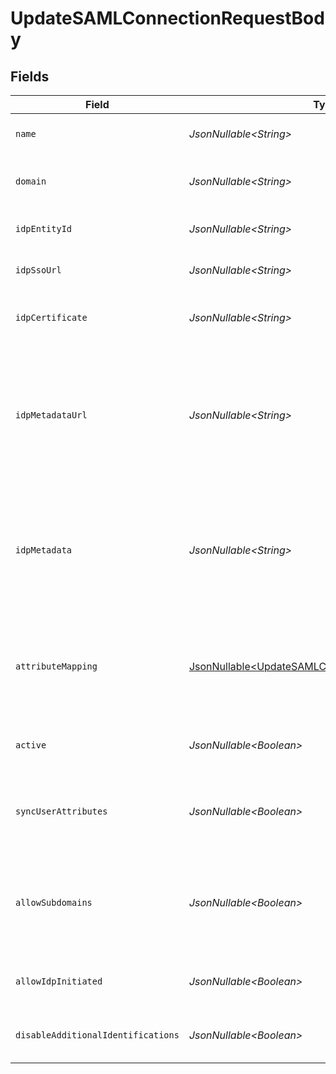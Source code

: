 # UpdateSAMLConnectionRequestBody


## Fields

| Field                                                                                                                               | Type                                                                                                                                | Required                                                                                                                            | Description                                                                                                                         |
| ----------------------------------------------------------------------------------------------------------------------------------- | ----------------------------------------------------------------------------------------------------------------------------------- | ----------------------------------------------------------------------------------------------------------------------------------- | ----------------------------------------------------------------------------------------------------------------------------------- |
| `name`                                                                                                                              | *JsonNullable\<String>*                                                                                                             | :heavy_minus_sign:                                                                                                                  | The name of the new SAML Connection                                                                                                 |
| `domain`                                                                                                                            | *JsonNullable\<String>*                                                                                                             | :heavy_minus_sign:                                                                                                                  | The domain to use for the new SAML Connection                                                                                       |
| `idpEntityId`                                                                                                                       | *JsonNullable\<String>*                                                                                                             | :heavy_minus_sign:                                                                                                                  | The entity id as provided by the IdP                                                                                                |
| `idpSsoUrl`                                                                                                                         | *JsonNullable\<String>*                                                                                                             | :heavy_minus_sign:                                                                                                                  | The SSO url as provided by the IdP                                                                                                  |
| `idpCertificate`                                                                                                                    | *JsonNullable\<String>*                                                                                                             | :heavy_minus_sign:                                                                                                                  | The x509 certificated as provided by the IdP                                                                                        |
| `idpMetadataUrl`                                                                                                                    | *JsonNullable\<String>*                                                                                                             | :heavy_minus_sign:                                                                                                                  | The URL which serves the IdP metadata. If present, it takes priority over the corresponding individual properties and replaces them |
| `idpMetadata`                                                                                                                       | *JsonNullable\<String>*                                                                                                             | :heavy_minus_sign:                                                                                                                  | The XML content of the IdP metadata file. If present, it takes priority over the corresponding individual properties                |
| `attributeMapping`                                                                                                                  | [JsonNullable\<UpdateSAMLConnectionAttributeMapping>](../../models/operations/UpdateSAMLConnectionAttributeMapping.md)              | :heavy_minus_sign:                                                                                                                  | Define the atrtibute name mapping between Identity Provider and Clerk's user properties                                             |
| `active`                                                                                                                            | *JsonNullable\<Boolean>*                                                                                                            | :heavy_minus_sign:                                                                                                                  | Activate or de-activate the SAML Connection                                                                                         |
| `syncUserAttributes`                                                                                                                | *JsonNullable\<Boolean>*                                                                                                            | :heavy_minus_sign:                                                                                                                  | Controls whether to update the user's attributes in each sign-in                                                                    |
| `allowSubdomains`                                                                                                                   | *JsonNullable\<Boolean>*                                                                                                            | :heavy_minus_sign:                                                                                                                  | Allow users with an email address subdomain to use this connection in order to authenticate                                         |
| `allowIdpInitiated`                                                                                                                 | *JsonNullable\<Boolean>*                                                                                                            | :heavy_minus_sign:                                                                                                                  | Enable or deactivate IdP-initiated flows                                                                                            |
| `disableAdditionalIdentifications`                                                                                                  | *JsonNullable\<Boolean>*                                                                                                            | :heavy_minus_sign:                                                                                                                  | Enable or deactivate additional identifications                                                                                     |